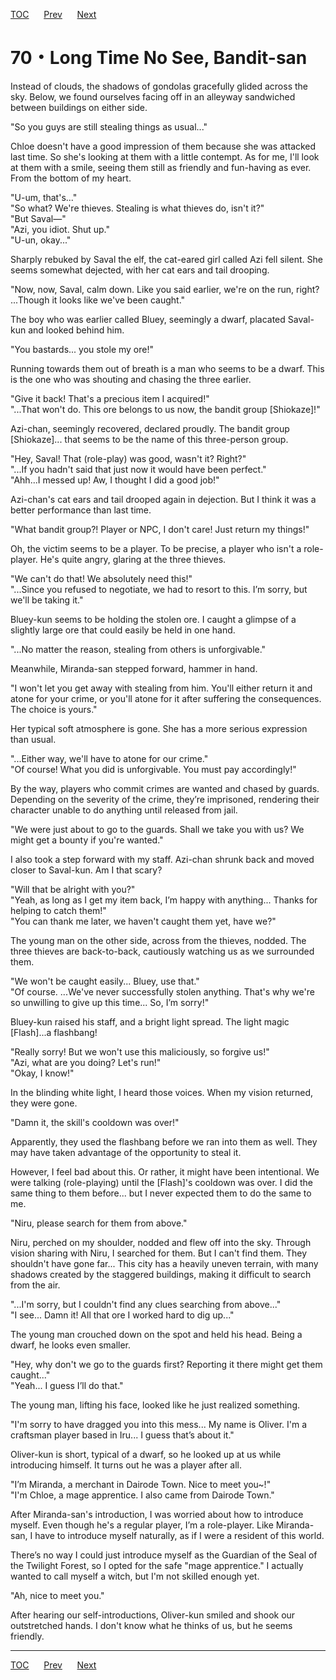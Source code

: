 [TOC](../readme.md)&nbsp;&nbsp;&nbsp;&nbsp;&nbsp;&nbsp;[Prev](Section0069.md)&nbsp;&nbsp;&nbsp;&nbsp;&nbsp;&nbsp;[Next](Section0071.md)



# 70・Long Time No See, Bandit-san

Instead of clouds, the shadows of gondolas gracefully glided across the
sky. Below, we found ourselves facing off in an alleyway sandwiched
between buildings on either side.  
  
"So you guys are still stealing things as usual..."  
  
Chloe doesn't have a good impression of them because she was attacked
last time. So she's looking at them with a little contempt. As for me,
I'll look at them with a smile, seeing them still as friendly and
fun-having as ever. From the bottom of my heart.  
  
"U-um, that's..."  
"So what? We're thieves. Stealing is what thieves do, isn't it?"  
"But Saval—"  
"Azi, you idiot. Shut up."  
"U-un, okay..."  
  
Sharply rebuked by Saval the elf, the cat-eared girl called Azi fell
silent. She seems somewhat dejected, with her cat ears and tail
drooping.  
  
"Now, now, Saval, calm down. Like you said earlier, we're on the run,
right? ...Though it looks like we've been caught."  
  
The boy who was earlier called Bluey, seemingly a dwarf, placated
Saval-kun and looked behind him.  
  
"You bastards... you stole my ore!"  
  
Running towards them out of breath is a man who seems to be a dwarf.
This is the one who was shouting and chasing the three earlier.  
  
"Give it back! That's a precious item I acquired!"  
"...That won't do. This ore belongs to us now, the bandit group
\[Shiokaze\]!"  
  
Azi-chan, seemingly recovered, declared proudly. The bandit group
\[Shiokaze\]... that seems to be the name of this three-person group.  
  
"Hey, Saval! That (role-play) was good, wasn't it? Right?"  
"...If you hadn't said that just now it would have been perfect."  
"Ahh...I messed up! Aw, I thought I did a good job!"  
  
Azi-chan's cat ears and tail drooped again in dejection. But I think it
was a better performance than last time.  
  
"What bandit group?! Player or NPC, I don't care! Just return my
things!"  
  
Oh, the victim seems to be a player. To be precise, a player who isn't a
role-player. He's quite angry, glaring at the three thieves.  
  
"We can't do that! We absolutely need this!"  
"...Since you refused to negotiate, we had to resort to this. I’m sorry,
but we'll be taking it."  
  
Bluey-kun seems to be holding the stolen ore. I caught a glimpse of a
slightly large ore that could easily be held in one hand.  
  
"...No matter the reason, stealing from others is unforgivable."  
  
Meanwhile, Miranda-san stepped forward, hammer in hand.  
  
"I won't let you get away with stealing from him. You'll either return
it and atone for your crime, or you'll atone for it after suffering the
consequences. The choice is yours."  
  
Her typical soft atmosphere is gone. She has a more serious expression
than usual.  
  
"...Either way, we'll have to atone for our crime."  
"Of course! What you did is unforgivable. You must pay accordingly!"  
  
By the way, players who commit crimes are wanted and chased by guards.
Depending on the severity of the crime, they’re imprisoned, rendering
their character unable to do anything until released from jail.  
  
"We were just about to go to the guards. Shall we take you with us? We
might get a bounty if you're wanted."  
  
I also took a step forward with my staff. Azi-chan shrunk back and moved
closer to Saval-kun. Am I that scary?  
  
"Will that be alright with you?"  
"Yeah, as long as I get my item back, I’m happy with anything... Thanks
for helping to catch them!"  
"You can thank me later, we haven't caught them yet, have we?"  
  
The young man on the other side, across from the thieves, nodded. The
three thieves are back-to-back, cautiously watching us as we surrounded
them.  
  
"We won't be caught easily... Bluey, use that."  
"Of course. ...We've never successfully stolen anything. That's why
we're so unwilling to give up this time... So, I’m sorry!"  
  
Bluey-kun raised his staff, and a bright light spread. The light magic
\[Flash\]...a flashbang!  
  
"Really sorry! But we won't use this maliciously, so forgive us!"  
"Azi, what are you doing? Let's run!"  
"Okay, I know!"  
  
In the blinding white light, I heard those voices. When my vision
returned, they were gone.  
  
"Damn it, the skill's cooldown was over!"  
  
Apparently, they used the flashbang before we ran into them as well.
They may have taken advantage of the opportunity to steal it.  
  
However, I feel bad about this. Or rather, it might have been
intentional. We were talking (role-playing) until the \[Flash\]'s
cooldown was over. I did the same thing to them before... but I never
expected them to do the same to me.  
  
"Niru, please search for them from above."  
  
Niru, perched on my shoulder, nodded and flew off into the sky. Through
vision sharing with Niru, I searched for them. But I can't find them.
They shouldn't have gone far... This city has a heavily uneven terrain,
with many shadows created by the staggered buildings, making it
difficult to search from the air.  
  
"...I'm sorry, but I couldn't find any clues searching from above..."  
"I see... Damn it! All that ore I worked hard to dig up..."  
  
The young man crouched down on the spot and held his head. Being a
dwarf, he looks even smaller.  
  
"Hey, why don't we go to the guards first? Reporting it there might get
them caught..."  
"Yeah... I guess I’ll do that."  
  
The young man, lifting his face, looked like he just realized
something.  
  
"I'm sorry to have dragged you into this mess... My name is Oliver. I'm
a craftsman player based in Iru... I guess that’s about it."  
  
Oliver-kun is short, typical of a dwarf, so he looked up at us while
introducing himself. It turns out he was a player after all.  
  
"I’m Miranda, a merchant in Dairode Town. Nice to meet you~!"  
"I'm Chloe, a mage apprentice. I also came from Dairode Town."  
  
After Miranda-san's introduction, I was worried about how to introduce
myself. Even though he's a regular player, I’m a role-player. Like
Miranda-san, I have to introduce myself naturally, as if I were a
resident of this world.  
  
There’s no way I could just introduce myself as the Guardian of the Seal
of the Twilight Forest, so I opted for the safe "mage apprentice." I
actually wanted to call myself a witch, but I'm not skilled enough
yet.  
  
"Ah, nice to meet you."  
  
After hearing our self-introductions, Oliver-kun smiled and shook our
outstretched hands. I don't know what he thinks of us, but he seems
friendly.  
  
  
  


---
[TOC](../readme.md)&nbsp;&nbsp;&nbsp;&nbsp;&nbsp;&nbsp;[Prev](Section0069.md)&nbsp;&nbsp;&nbsp;&nbsp;&nbsp;&nbsp;[Next](Section0071.md)


